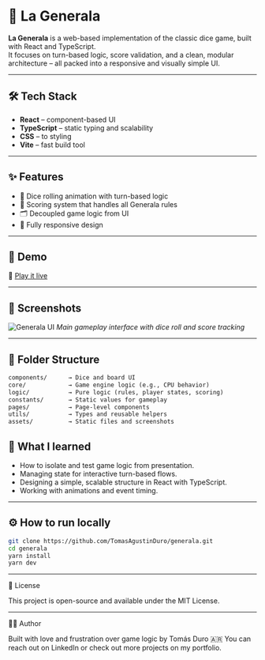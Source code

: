 # 🎲 La Generala

**La Generala** is a web-based implementation of the classic dice game, built with React and TypeScript.  
It focuses on turn-based logic, score validation, and a clean, modular architecture – all packed into a responsive and visually simple UI.

---

## 🛠️ Tech Stack

- **React** – component-based UI
- **TypeScript** – static typing and scalability
- **CSS** – to styling
- **Vite** – fast build tool

---

## ✨ Features

- 🎲 Dice rolling animation with turn-based logic
- 🧠 Scoring system that handles all Generala rules
- 🗂️ Decoupled game logic from UI
- 📱 Fully responsive design

---

## 🚀 Demo

🔗 [Play it live](https://generala-tomasduro.vercel.app)

---

## 📸 Screenshots

![Generala UI](./public/screenshots/generala.png)
*Main gameplay interface with dice roll and score tracking*

---

## 📁 Folder Structure

```txt
components/      → Dice and board UI
core/            → Game engine logic (e.g., CPU behavior)
logic/           → Pure logic (rules, player states, scoring)
constants/       → Static values for gameplay
pages/           → Page-level components
utils/           → Types and reusable helpers
assets/          → Static files and screenshots
```

## 🧠 What I learned

- How to isolate and test game logic from presentation.
- Managing state for interactive turn-based flows.
- Designing a simple, scalable structure in React with TypeScript.
- Working with animations and event timing.

---

## ⚙️ How to run locally

```bash
git clone https://github.com/TomasAgustinDuro/generala.git
cd generala
yarn install
yarn dev
```

---

🧾 License

This project is open-source and available under the MIT License.

---

🙋‍♂️ Author

Built with love and frustration over game logic by Tomás Duro 🇦🇷
You can reach out on LinkedIn or check out more projects on my portfolio.
